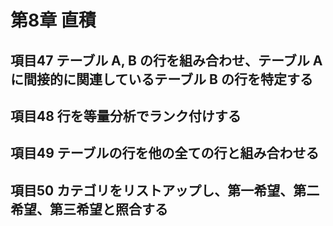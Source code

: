 # 第8章 直積

## 項目47 テーブル A, B の行を組み合わせ、テーブル A に間接的に関連しているテーブル B の行を特定する

## 項目48 行を等量分析でランク付けする

## 項目49 テーブルの行を他の全ての行と組み合わせる

## 項目50 カテゴリをリストアップし、第一希望、第二希望、第三希望と照合する

